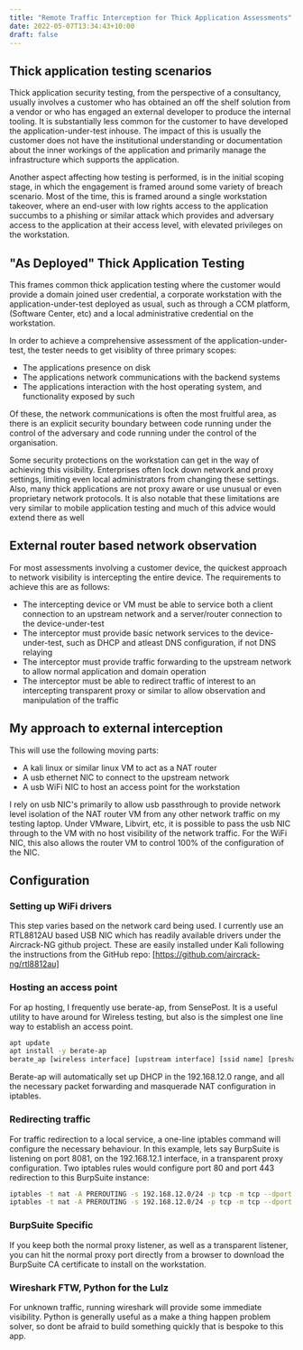 ```yaml
---
title: "Remote Traffic Interception for Thick Application Assessments"
date: 2022-05-07T13:34:43+10:00
draft: false
---
```


## Thick application testing scenarios

Thick application security testing, from the perspective of a consultancy, usually involves a customer who has obtained an off the shelf solution from a vendor or who has engaged an external developer to produce the internal tooling. It is substantially less common for the customer to have developed the application-under-test inhouse. The impact of this is usually the customer does not have the institutional understanding or documentation about the inner workings of the application and primarily manage the infrastructure which supports the application.

Another aspect affecting how testing is performed, is in the initial scoping stage, in which the engagement is framed around some variety of breach scenario. Most of the time, this is framed around a single workstation takeover, where an end-user with low rights access to the application succumbs to a phishing or similar attack which provides and adversary access to the application at their access level, with elevated privileges on the workstation.

## "As Deployed" Thick Application Testing

This frames common thick application testing where the customer would provide a domain joined user credential, a corporate workstation with the application-under-test deployed as usual, such as through a CCM platform, (Software Center, etc) and a local administrative credential on the workstation.

In order to achieve a comprehensive assessment of the application-under-test, the tester needs to get visiblity of three primary scopes:

- The applications presence on disk
- The applications network communications with the backend systems
- The applications interaction with the host operating system, and functionality exposed by such

Of these, the network communications is often the most fruitful area, as there is an explicit security boundary between code running under the control of the adversary and code running under the control of the organisation.

Some security protections on the workstation can get in the way of achieving this visibility. Enterprises often lock down network and proxy settings, limiting even local administrators from changing these settings. Also, many thick applications are not proxy aware or use unusual or even proprietary network protocols. It is also notable that these limitations are very similar to mobile application testing and much of this advice would extend there as well

## External router based network observation

For most assessments involving a customer device, the quickest approach to network visibility is intercepting the entire device. The requirements to achieve this are as follows:

- The intercepting device or VM must be able to service both a client connection to an upstream network and a server/router connection to the device-under-test
- The interceptor must provide basic network services to the device-under-test, such as DHCP and atleast DNS configuration, if not DNS relaying
- The interceptor must provide traffic forwarding to the upstream network to allow normal application and domain operation
- The interceptor must be able to redirect traffic of interest to an intercepting transparent proxy or similar to allow observation and manipulation of the traffic

## My approach to external interception

This will use the following moving parts:

- A kali linux or similar linux VM to act as a NAT router
- A usb ethernet NIC to connect to the upstream network
- A usb WiFi NIC to host an access point for the workstation

I rely on usb NIC's primarily to allow usb passthrough to provide network level isolation of the NAT router VM from any other network traffic on my testing laptop. Under VMware, Libvirt, etc, it is possible to pass the usb NIC through to the VM with no host visibility of the network traffic. For the WiFi NIC, this also allows the router VM to control 100% of the configuration of the NIC.

## Configuration

### Setting up WiFi drivers

This step varies based on the network card being used. I currently use an RTL8812AU based USB NIC which has readily available drivers under the Aircrack-NG github project. These are easily installed under Kali following the instructions from the GitHub repo: [https://github.com/aircrack-ng/rtl8812au]

### Hosting an access point

For ap hosting, I frequently use berate-ap, from SensePost. It is a useful utility to have around for Wireless testing, but also is the simplest one line way to establish an access point.

```bash
apt update
apt install -y berate-ap
berate_ap [wireless interface] [upstream interface] [ssid name] [preshared key]
```

Berate-ap will automatically set up DHCP in the 192.168.12.0 range, and all the necessary packet forwarding and masquerade NAT configuration in iptables.

### Redirecting traffic

For traffic redirection to a local service, a one-line iptables command will configure the necessary behaviour. In this example, lets say BurpSuite is listening on port 8081, on the 192.168.12.1 interface, in a transparent proxy configuration. Two iptables rules would configure port 80 and port 443 redirection to this BurpSuite instance:

```bash
iptables -t nat -A PREROUTING -s 192.168.12.0/24 -p tcp -m tcp --dport 80 -j REDIRECT --to-port 8081
iptables -t nat -A PREROUTING -s 192.168.12.0/24 -p tcp -m tcp --dport 443 -j REDIRECT --to-port 8081
```

### BurpSuite Specific

If you keep both the normal proxy listener, as well as a transparent listener, you can hit the normal proxy port directly from a browser to download the BurpSuite CA certificate to install on the workstation.

### Wireshark FTW, Python for the Lulz

For unknown traffic, running wireshark will provide some immediate visibility. Python is generally useful as a make a thing happen problem solver, so dont be afraid to build something quickly that is bespoke to this app.
